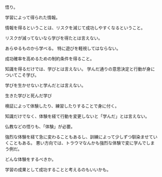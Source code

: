 悟り。

学習によって得られた情報。

情報を得るということは、リスクを減じて成功しやすくなるということ。

リスクが減ってないなら学びを得たとは言えない。

あらゆるものから学べる。
特に遊びを軽視してはならない。

成功確率を高めるための制約条件を得ること。

知識を得るだけでは、学びとは言えない。
学んだ通りの意思決定と行動が身についてこそ学び。

学びを生かせないと学んだとは言えない。

生きた学びと死んだ学び

検証によって体験したり、練習したりすることで身に付く。

知識だけでなく、体験を経て行動を変更しないと「学んだ」とは言えない。

仏教などの悟りも、「体験」が必要。

強烈な体験を経て急に変わることもあるし、訓練によって少しずつ馴染ませていくこともある。
悪い方向では、トラウマなんかも強烈な体験で変に学んでしまう例だ。

どんな体験をするべきか。

学習の成果として成功することと考えるのもいいかも。
